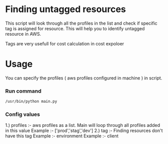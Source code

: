 # Finding untagged resources

This script will look through all the profiles in the list and check if specific tag is assigned for resource. This will help you to identify untagged resource in AWS.

Tags are very usefull for cost calculation in cost expoloer

# Usage

You can specify the profiles ( aws profiles configured in machine ) in script.

### Run command

``` bash
/usr/bin/python main.py

```


### Config values
1.) profiles :- aws profiles as a list. Main will loop through all profiles added in this value
    Example :- ['prod','stag','dev']
2.) tag :- Finding resources don't have this tag
    Example :- environment
    Example :- client
